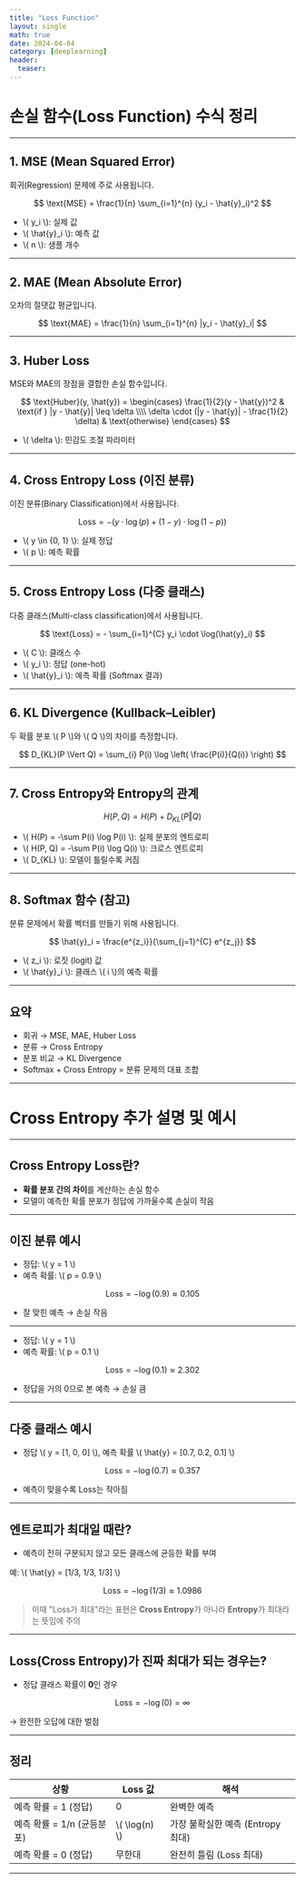 ```yaml
---
title: "Loss Function"
layout: single
math: true
date: 2024-04-04
category: [deeplearning]
header:
  teaser: 
---
```

<!--more-->

# 손실 함수(Loss Function) 수식 정리

---

## 1. MSE (Mean Squared Error)

회귀(Regression) 문제에 주로 사용됩니다.

$$
\text{MSE} = \frac{1}{n} \sum_{i=1}^{n} (y_i - \hat{y}_i)^2
$$

- \\( y_i \\): 실제 값  
- \\( \hat{y}_i \\): 예측 값  
- \\( n \\): 샘플 개수

---

## 2. MAE (Mean Absolute Error)

오차의 절댓값 평균입니다.

$$
\text{MAE} = \frac{1}{n} \sum_{i=1}^{n} |y_i - \hat{y}_i|
$$

---

## 3. Huber Loss

MSE와 MAE의 장점을 결합한 손실 함수입니다.

$$
\text{Huber}(y, \hat{y}) =
\begin{cases}
\frac{1}{2}(y - \hat{y})^2 & \text{if } |y - \hat{y}| \leq \delta \\\\
\delta \cdot (|y - \hat{y}| - \frac{1}{2} \delta) & \text{otherwise}
\end{cases}
$$

- \\( \delta \\): 민감도 조절 파라미터

---

## 4. Cross Entropy Loss (이진 분류)

이진 분류(Binary Classification)에서 사용됩니다.

$$
\text{Loss} = - \left( y \cdot \log(p) + (1 - y) \cdot \log(1 - p) \right)
$$

- \\( y \in \{0, 1\} \\): 실제 정답  
- \\( p \\): 예측 확률

---

## 5. Cross Entropy Loss (다중 클래스)

다중 클래스(Multi-class classification)에서 사용됩니다.

$$
\text{Loss} = - \sum_{i=1}^{C} y_i \cdot \log(\hat{y}_i)
$$

- \\( C \\): 클래스 수  
- \\( y_i \\): 정답 (one-hot)  
- \\( \hat{y}_i \\): 예측 확률 (Softmax 결과)

---

## 6. KL Divergence (Kullback–Leibler)

두 확률 분포 \\( P \\)와 \\( Q \\)의 차이를 측정합니다.

$$
D_{KL}(P \Vert Q) = \sum_{i} P(i) \log \left( \frac{P(i)}{Q(i)} \right)
$$

---

## 7. Cross Entropy와 Entropy의 관계

$$
H(P, Q) = H(P) + D_{KL}(P \Vert Q)
$$

- \\( H(P) = -\sum P(i) \log P(i) \\): 실제 분포의 엔트로피  
- \\( H(P, Q) = -\sum P(i) \log Q(i) \\): 크로스 엔트로피  
- \\( D_{KL} \\): 모델이 틀릴수록 커짐

---

## 8. Softmax 함수 (참고)

분류 문제에서 확률 벡터를 만들기 위해 사용됩니다.

$$
\hat{y}_i = \frac{e^{z_i}}{\sum_{j=1}^{C} e^{z_j}}
$$

- \\( z_i \\): 로짓 (logit) 값  
- \\( \hat{y}_i \\): 클래스 \\( i \\)의 예측 확률

---

## 요약

- 회귀 → MSE, MAE, Huber Loss  
- 분류 → Cross Entropy  
- 분포 비교 → KL Divergence  
- Softmax + Cross Entropy = 분류 문제의 대표 조합

---

# Cross Entropy 추가 설명 및 예시

---

## Cross Entropy Loss란?

- **확률 분포 간의 차이**를 계산하는 손실 함수  
- 모델이 예측한 확률 분포가 정답에 가까울수록 손실이 작음

---

## 이진 분류 예시

- 정답: \\( y = 1 \\)
- 예측 확률: \\( p = 0.9 \\)

$$
\text{Loss} = - \log(0.9) \approx 0.105
$$

- 잘 맞힌 예측 → 손실 작음

---

- 정답: \\( y = 1 \\)
- 예측 확률: \\( p = 0.1 \\)

$$
\text{Loss} = - \log(0.1) \approx 2.302
$$

- 정답을 거의 0으로 본 예측 → 손실 큼

---

## 다중 클래스 예시

- 정답 \\( y = [1, 0, 0] \\), 예측 확률 \\( \hat{y} = [0.7, 0.2, 0.1] \\)

$$
\text{Loss} = - \log(0.7) \approx 0.357
$$

- 예측이 맞을수록 Loss는 작아짐

---

## 엔트로피가 최대일 때란?

- 예측이 전혀 구분되지 않고 모든 클래스에 균등한 확률 부여

예: \\( \hat{y} = [1/3, 1/3, 1/3] \\)

$$
\text{Loss} = - \log(1/3) \approx 1.0986
$$

> 이때 "Loss가 최대"라는 표현은 **Cross Entropy**가 아니라 **Entropy**가 최대라는 뜻임에 주의

---

## Loss(Cross Entropy)가 진짜 최대가 되는 경우는?

- 정답 클래스 확률이 **0**인 경우

$$
\text{Loss} = - \log(0) = \infty
$$

→ 완전한 오답에 대한 벌점

---

## 정리

| 상황                             | Loss 값         | 해석                          |
|----------------------------------|------------------|-------------------------------|
| 예측 확률 = 1 (정답)            | 0                | 완벽한 예측                  |
| 예측 확률 = 1/n (균등분포)      | \\( \log(n) \\)  | 가장 불확실한 예측 (Entropy 최대) |
| 예측 확률 = 0 (정답)            | 무한대           | 완전히 틀림 (Loss 최대)       |

---
